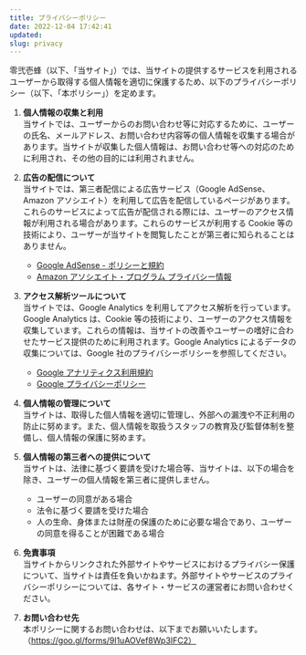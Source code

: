 ```yaml
---
title: プライバシーポリシー
date: 2022-12-04 17:42:41
updated:
slug: privacy
---
```


<!-- textlint-disable no-mix-dearu-desumasu -->

零弐壱蜂（以下、「当サイト」）では、当サイトの提供するサービスを利用されるユーザーから取得する個人情報を適切に保護するため、以下のプライバシーポリシー（以下、「本ポリシー」）を定めます。

1. **個人情報の収集と利用**  
   当サイトでは、ユーザーからのお問い合わせ等に対応するために、ユーザーの氏名、メールアドレス、お問い合わせ内容等の個人情報を収集する場合があります。当サイトが収集した個人情報は、お問い合わせ等への対応のために利用され、その他の目的には利用されません。
2. **広告の配信について**  
   当サイトでは、第三者配信による広告サービス（Google AdSense、Amazon アソシエイト）を利用して広告を配信しているページがあります。これらのサービスによって広告が配信される際には、ユーザーのアクセス情報が利用される場合があります。これらのサービスが利用する Cookie 等の技術により、ユーザーが当サイトを閲覧したことが第三者に知られることはありません。

   - [Google AdSense - ポリシーと規約](https://policies.google.com/technologies/ads?hl=ja)
   - [Amazon アソシエイト・プログラム プライバシー情報](https://rcm-jp.amazon.co.jp/e/cm/privacy-policy.html?o=9)

3. **アクセス解析ツールについて**  
   当サイトでは、Google Analytics を利用してアクセス解析を行っています。Google Analytics は、Cookie 等の技術により、ユーザーのアクセス情報を収集しています。これらの情報は、当サイトの改善やユーザーの嗜好に合わせたサービス提供のために利用されます。Google Analytics によるデータの収集については、Google 社のプライバシーポリシーを参照してください。

   - [Google アナリティクス利用規約](https://marketingplatform.google.com/about/analytics/terms/jp/)
   - [Google プライバシーポリシー](https://policies.google.com/privacy?hl=ja)

4. **個人情報の管理について**  
   当サイトは、取得した個人情報を適切に管理し、外部への漏洩や不正利用の防止に努めます。また、個人情報を取扱うスタッフの教育及び監督体制を整備し、個人情報の保護に努めます。
5. **個人情報の第三者への提供について**  
   当サイトは、法律に基づく要請を受けた場合等、当サイトは、以下の場合を除き、ユーザーの個人情報を第三者に提供しません。

   - ユーザーの同意がある場合
   - 法令に基づく要請を受けた場合
   - 人の生命、身体または財産の保護のために必要な場合であり、ユーザーの同意を得ることが困難である場合

6. **免責事項**  
   当サイトからリンクされた外部サイトやサービスにおけるプライバシー保護について、当サイトは責任を負いかねます。外部サイトやサービスのプライバシーポリシーについては、各サイト・サービスの運営者にお問い合わせください。
7. **お問い合わせ先**  
   本ポリシーに関するお問い合わせは、以下までお願いいたします。  
   （https://goo.gl/forms/9l1uAOVef8Wp3IFC2）
